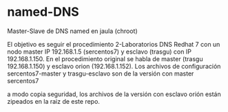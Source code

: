# named-DNS
Master-Slave de DNS named en jaula (chroot)


El objetivo es seguir el procedimiento 2-Laboratorios DNS Redhat 7 con un nodo master IP 192.168.1.5 (sercentos7) y esclavo (trasgu) con IP 192.168.1.150. En el procedimiento original se habla de master (trasgu 192.168.1.150) y esclavo orion (192.168.1.152). Los archivos de configuración sercentos7-master y trasgu-esclavo son de la versión con master sercentos7 

a modo copia seguridad, los archivos de la versión con esclavo orión están zipeados en la raiz de este repo.
